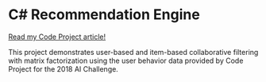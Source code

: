 # C# Recommendation Engine

[Read my Code Project article!](https://www.codeproject.com/Articles/1232150/Building-an-Article-Recommendation-Engine)

This project demonstrates user-based and item-based collaborative filtering with matrix factorization using
the user behavior data provided by Code Project for the 2018 AI Challenge.